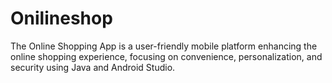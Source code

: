 # Onilineshop
The Online Shopping App is a user-friendly mobile platform enhancing the online shopping experience, focusing on convenience, personalization, and security using Java and Android Studio.
